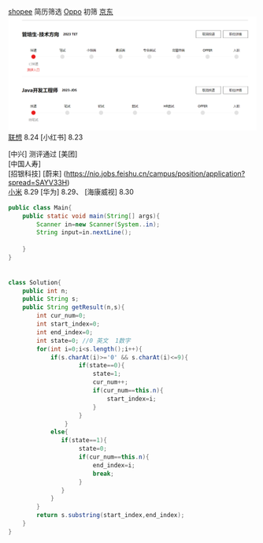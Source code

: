 [shopee](https://app.mokahr.com/campus_apply/shopee/2962#/candidateHome/applications)    简历筛选
[Oppo](https://careers.oppo.com/campus/record)        初筛
[京东](https://campus.jd.com/home#/myDeliver?type=present) 
![](images/2022-08-24-11-39-20.png)
[联想](https://talent.lenovo.com.cn/resume/myapply)   8.24 
[小红书]   8.23

[中兴]     测评通过
[美团]     
[中国人寿]  
[招银科技]
[蔚来] (https://nio.jobs.feishu.cn/campus/position/application?spread=SAYV33H)    
[小米](https://app.mokahr.com/campus_apply/xiaomi/47097?sourceToken=149669c49747bba56154ecc6b447d079#/) 8.29
[华为]      8.29、
[海康威视] 8.30



```java
public class Main{
    public static void main(String[] args){
        Scanner in=new Scanner(System..in);
        String input=in.nextLine();
        
    }
}


class Solution{
    public int n;
    public String s;
    public String getResult(n,s){
        int cur_num=0;
        int start_index=0;
        int end_index=0;
        int state=0; //0 英文  1数字
        for(int i=0;i<s.length();i++){
            if(s.charAt(i)>='0' && s.charAt(i)<=9){
                    if(state==0){
                        state=1;
                        cur_num++;
                        if(cur_num==this.n){
                            start_index=i;
                        }
                    }
                }
            else{
               if(state==1){
                    state=0;
                    if(cur_num==this.n){
                        end_index=i;
                        break;
                    }
               }
            }
        }
        return s.substring(start_index,end_index);
    }
}

```